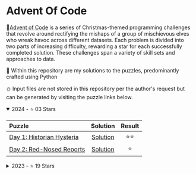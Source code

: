 # Advent Of Code 

🎄[Advent of Code](https://adventofcode.com/) is a series of Christmas-themed programming challenges that revolve around rectifying the mishaps of a group of mischievous elves who wreak havoc across different datasets. Each problem is divided into two parts of increasing difficulty, rewarding a star for each successfully completed solution. These challenges span a variety of skill sets and approaches to data.

🎅 Within this repository are my solutions to the puzzles, predominantly crafted using Python

⛄️ Input files are not stored in this repository per the author's request but can be generated by visiting the puzzle links below. 

<details open>
    <summary>2024 - ⭐️ 03 Stars</summary>
    
| Puzzle      | Solution | Result|
| :---        |    :----:   |   :----:    |
| [Day 1: Historian Hysteria](https://adventofcode.com/2024/day/1) | [Solution](https://github.com/Fordcois/AdventOfCode/tree/main/2024/Day01) | ⭐️⭐️ |
| [Day 2: Red-Nosed Reports](https://adventofcode.com/2024/day/2) | [Solution](https://github.com/Fordcois/AdventOfCode/tree/main/2024/Day02) | ⭐️ |


</details>

<details>
    <summary>2023 - ⭐️ 19 Stars</summary>
    
| Puzzle      | Solution | Result|
| :---        |    :----:   |   :----:    |
| [Day 1: Trebuchet?!](https://adventofcode.com/2023/day/1) | [Solution](https://github.com/Fordcois/AdventOfCode/blob/main/2023/Day01) | ⭐️⭐️ |
| [Day 2: Cube Conundrum](https://adventofcode.com/2023/day/2) | [Solution](https://github.com/Fordcois/AdventOfCode/blob/main/2023/Day02) | ⭐️⭐️ |
| [Day 3: Gear Ratios](https://adventofcode.com/2023/day/3) | [Solution](https://github.com/Fordcois/AdventOfCode/blob/main/2023/Day03) | ⭐️⭐️ |
| [Day 4: Scratchcards](https://adventofcode.com/2023/day/4) | [Solution](https://github.com/Fordcois/AdventOfCode/blob/main/2023/Day04) | ⭐️⭐️ |
| [Day 5: If You Give A Seed A Fertilizer](https://adventofcode.com/2023/day/5) | [Solution](https://github.com/Fordcois/AdventOfCode/blob/main/2023/Day05) | ⭐️⭐️ |
| [Day 6: Wait For It ](https://adventofcode.com/2023/day/6) | [Solution](https://github.com/Fordcois/AdventOfCode/blob/main/2023/Day06) | ⭐️⭐️ |
| [Day 7: Camel Cards ](https://adventofcode.com/2023/day/7) | [Solution](https://github.com/Fordcois/AdventOfCode/blob/main/2023/Day07) | ⭐️⭐️ |
| [Day 8: Haunted Wasteland ](https://adventofcode.com/2023/day/8) | [Solution](https://github.com/Fordcois/AdventOfCode/blob/main/2023/Day08) | ⭐️⭐️ |
| [Day 9: Mirage Maintenance ](https://adventofcode.com/2023/day/9) | [Solution](https://github.com/Fordcois/AdventOfCode/blob/main/2023/Day09) | ⭐️⭐️ |
| [Day 10: Pipe Maze ](https://adventofcode.com/2023/day/10) | [Solution](https://github.com/Fordcois/AdventOfCode/blob/main/2023/Day10) | ⭐️ |

</details>